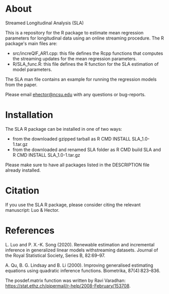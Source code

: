 # About
Streamed Longitudinal Analysis (SLA)

This is a repository for the R package to estimate mean regression parameters for longitudinal data using an online streaming procedure. The R package's main files are:
- src/increQIF_AR1.cpp: this file defines the Rcpp functions that computes the streaming updates for the mean regression parameters.
- R/SLA_func.R: this file defines the R function for the SLA estimation of model parameters.

The SLA man file contains an example for running the regression models from the paper.

Please email ehector@ncsu.edu with any questions or bug-reports.

# Installation

The SLA R package can be installed in one of two ways:
- from the downloaded gzipped tarball as R CMD INSTALL SLA_1.0-1.tar.gz
- from the downloaded and renamed SLA folder as R CMD build SLA and R CMD INSTALL SLA_1.0-1.tar.gz

Please make sure to have all packages listed in the DESCRIPTION file already installed.

# Citation

If you use the SLA R package, please consider citing the relevant manuscript: Luo & Hector.

# References

L. Luo and P. X.-K. Song (2020). Renewable estimation and incremental inference in generalized linear models withstreaming datasets. Journal of the Royal Statistical Society, Series B, 82:69–97.

A. Qu, B. G. Lindsay and B. Li (2000). Improving generalised estimating equations using quadratic inference functions. Biometrika, 87(4):823–836.

The posdef.matrix function was written by Ravi Varadhan: https://stat.ethz.ch/pipermail/r-help/2008-February/153708.
